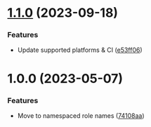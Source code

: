 # [1.1.0](https://github.com/de-it-krachten/ansible-role-nginx_docker/compare/v1.0.0...v1.1.0) (2023-09-18)


### Features

* Update supported platforms & CI ([e53ff06](https://github.com/de-it-krachten/ansible-role-nginx_docker/commit/e53ff063723f57ac99d8736ece128b280fc59a56))

# 1.0.0 (2023-05-07)


### Features

* Move to namespaced role names ([74108aa](https://github.com/de-it-krachten/ansible-role-nginx_docker/commit/74108aa3ed2292178fb0add79b9b0f12f918d86e))
